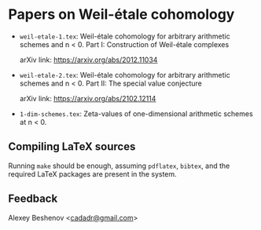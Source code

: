 # Papers on Weil-étale cohomology

* `weil-etale-1.tex`:
  Weil-étale cohomology for arbitrary arithmetic schemes and n < 0.
  Part I: Construction of Weil-étale complexes

  arXiv link: https://arxiv.org/abs/2012.11034

* `weil-etale-2.tex`:
  Weil-étale cohomology for arbitrary arithmetic schemes and n < 0.
  Part II: The special value conjecture

  arXiv link: https://arxiv.org/abs/2102.12114

* `1-dim-schemes.tex`:
  Zeta-values of one-dimensional arithmetic schemes at n < 0.


## Compiling LaTeX sources

Running `make` should be enough, assuming `pdflatex`, `bibtex`, and the required
LaTeX packages are present in the system.


## Feedback

Alexey Beshenov &lt;cadadr@gmail.com&gt;
